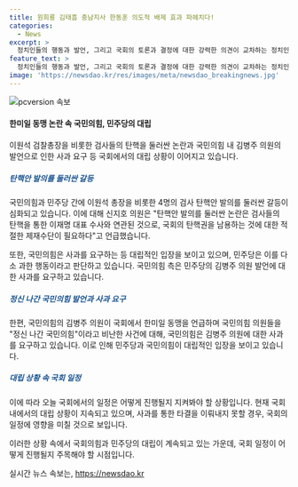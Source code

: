```yaml
---
title: 원희룡 김태흠 충남지사 한동훈 의도적 배제 효과 파헤치다!
categories:
  - News
excerpt: >
  정치인들의 행동과 발언, 그리고 국회의 토론과 결정에 대한 강력한 의견이 교차하는 정치인들의 극적인 교차로 이야기했습니다. 김병주 의원의 발언으로 인한 국회의 긴장된 분위기, 그리고 민주당의 검사 탄핵 추진과 이에 따른 이원석 검찰총장의 발언과 국민의힘의 반격에 대한 엇갈린 여론을 다뤘습니다. 국회에서 끊이지 않는 갈등과 갈등으로 인한 정책 의사결정에 대한 우려를 다루었습니다.
feature_text: >
  정치인들의 행동과 발언, 그리고 국회의 토론과 결정에 대한 강력한 의견이 교차하는 정치인들의 극적인 교차로 이야기했습니다. 김병주 의원의 발언으로 인한 국회의 긴장된 분위기, 그리고 민주당의 검사 탄핵 추진과 이에 따른 이원석 검찰총장의 발언과 국민의힘의 반격에 대한 엇갈린 여론을 다뤘습니다. 국회에서 끊이지 않는 갈등과 갈등으로 인한 정책 의사결정에 대한 우려를 다루었습니다.
image: 'https://newsdao.kr/res/images/meta/newsdao_breakingnews.jpg'
---
```


<p><img src="https://newsdao.kr/res/images/meta/newsdao_breakingnews.jpg" alt="pcversion 속보" /></p>

<h4>한미일 동맹 논란 속 국민의힘, 민주당의 대립</h4>

<p>이원석 검찰총장을 비롯한 검사들의 탄핵을 둘러싼 논란과 국민의힘 내 김병주 의원의 발언으로 인한 사과 요구 등 국회에서의 대립 상황이 이어지고 있습니다.</p>

<h5><span style="color: #1a5490;">탄핵안 발의를 둘러싼 갈등</span></h5>

<p>국민의힘과 민주당 간에 이원석 총장을 비롯한 4명의 검사 탄핵안 발의를 둘러싼 갈등이 심화되고 있습니다. 이에 대해 신지호 의원은 "탄핵안 발의를 둘러싼 논란은 검사들의 탄핵을 통한 이재명 대표 수사와 연관된 것으로, 국회의 탄핵권을 남용하는 것에 대한 적절한 제재수단이 필요하다"고 언급했습니다.</p>

<p>또한, 국민의힘은 사과를 요구하는 등 대립적인 입장을 보이고 있으며, 민주당은 이를 다소 과한 행동이라고 판단하고 있습니다. 국민의힘 측은 민주당의 김병주 의원 발언에 대한 사과를 요구하고 있습니다.</p>

<h5><span style="color: #1a5490;">정신 나간 국민의힘 발언과 사과 요구</span></h5>

<p>한편, 국민의힘의 김병주 의원이 국회에서 한미일 동맹을 언급하며 국민의힘 의원들을 "정신 나간 국민의힘"이라고 비난한 사건에 대해, 국민의힘은 김병주 의원에 대한 사과를 요구하고 있습니다. 이로 인해 민주당과 국민의힘이 대립적인 입장을 보이고 있습니다.</p>

<h5><span style="color: #1a5490;">대립 상황 속 국회 일정</span></h5>

<p>이에 따라 오늘 국회에서의 일정은 어떻게 진행될지 지켜봐야 할 상황입니다. 현재 국회 내에서의 대립 상황이 지속되고 있으며, 사과를 통한 타결을 이뤄내지 못할 경우, 국회의 일정에 영향을 미칠 것으로 보입니다.</p>

<p>이러한 상황 속에서 국회의힘과 민주당의 대립이 계속되고 있는 가운데, 국회 일정이 어떻게 진행될지 주목해야 할 시점입니다.</p>
실시간 뉴스 속보는, <a href="https://newsdao.kr" rel="dofollow">https://newsdao.kr</a>


